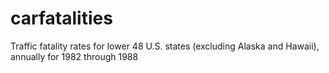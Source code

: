 # carfatalities
Traffic fatality rates for lower 48 U.S. states (excluding Alaska and Hawaii), annually for 1982 through 1988
